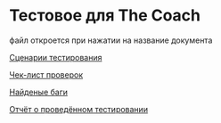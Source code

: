 # Тестовое для The Coach

файл откроется при нажатии на название документа


[Сценарии тестирования](./сценарии.pdf)


[Чек-лист проверок](./Чек-лист.pdf)


[Найденые баги](./баги.pdf)

[Отчёт о проведённом тестировании](./отчёт.pdf)
